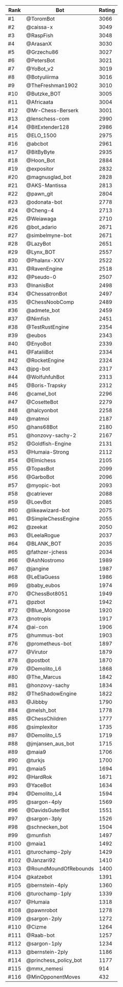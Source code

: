 Rank|Bot|Rating
---|---|---
#1|@ToromBot|3066
#2|@caissa-x|3049
#3|@RaspFish|3048
#4|@ArasanX|3030
#5|@Grzechu86|3027
#6|@PetersBot|3021
#7|@YoBot_v2|3019
#8|@Botyuliirma|3016
#9|@TheFreshman1902|3010
#10|@Butzke_BOT|3005
#11|@Africaata|3004
#12|@Mr-Chess-Berserk|3001
#13|@lenschess-com|2990
#14|@BitExtender128|2986
#15|@ELO_1500|2975
#16|@abcbot|2961
#17|@BitByByte|2935
#18|@Hoon_Bot|2884
#19|@expositor|2832
#20|@magnusglad_bot|2828
#21|@AKS-Mantissa|2813
#22|@pawn_git|2804
#23|@odonata-bot|2778
#24|@Cheng-4|2713
#25|@Weiawaga|2710
#26|@bot_adario|2671
#27|@simbelmyne-bot|2671
#28|@LazyBot|2651
#29|@Lynx_BOT|2557
#30|@Phalanx-XXV|2522
#31|@RavenEngine|2518
#32|@Pseudo-0|2507
#33|@InanisBot|2498
#34|@ChessatronBot|2497
#35|@ChessNoobComp|2489
#36|@admete_bot|2459
#37|@Nimfish|2451
#38|@TestRustEngine|2354
#39|@eubos|2343
#40|@EnyoBot|2339
#41|@FataliiBot|2334
#42|@RocketEngine|2324
#43|@jpg-bot|2317
#44|@WolfuhfuhBot|2313
#45|@Boris-Trapsky|2312
#46|@camel_bot|2296
#47|@CosetteBot|2279
#48|@halcyonbot|2258
#49|@matmoi|2187
#50|@hans68Bot|2180
#51|@honzovy-sachy-2|2167
#52|@Goldfish-Engine|2131
#53|@Humaia-Strong|2112
#54|@Elmichess|2105
#55|@TopasBot|2099
#56|@GarboBot|2096
#57|@myopic-bot|2093
#58|@catriever|2088
#59|@LoevBot|2085
#60|@likeawizard-bot|2075
#61|@SimpleChessEngine|2055
#62|@zeekat|2050
#63|@LeelaRogue|2037
#64|@BLANK_BOT|2035
#65|@fathzer-jchess|2034
#66|@AshNostromo|1989
#67|@jangine|1987
#68|@LeElaGuess|1986
#69|@baby_eubos|1974
#70|@ChessBot8051|1949
#71|@pzbot|1942
#72|@Blue_Mongoose|1920
#73|@notropis|1917
#74|@ai-con|1906
#75|@hummus-bot|1903
#76|@prometheus-bot|1897
#77|@Virutor|1879
#78|@postbot|1870
#79|@Demolito_L6|1868
#80|@The_Marcus|1842
#81|@honzovy-sachy|1834
#82|@TheShadowEngine|1822
#83|@Jibbby|1790
#84|@melsh_bot|1778
#85|@ChessChildren|1777
#86|@simplexitor|1735
#87|@Demolito_L5|1719
#88|@jmjansen_aus_bot|1715
#89|@maia9|1706
#90|@turkjs|1700
#91|@maia5|1694
#92|@HardRok|1671
#93|@YaceBot|1634
#94|@Demolito_L4|1594
#95|@sargon-4ply|1569
#96|@DavidsGuterBot|1551
#97|@sargon-3ply|1526
#98|@schnecken_bot|1504
#99|@munfish|1497
#100|@maia1|1492
#101|@turochamp-2ply|1429
#102|@Janzari92|1410
#103|@RoundMoundOfRebounds|1400
#104|@katzebot|1391
#105|@bernstein-4ply|1360
#106|@turochamp-1ply|1339
#107|@Humaia|1318
#108|@pawnrobot|1278
#109|@sargon-2ply|1272
#110|@Cizme|1264
#111|@Raab-bot|1257
#112|@sargon-1ply|1234
#113|@bernstein-2ply|1186
#114|@princhess_policy_bot|1177
#115|@mmx_nemesi|914
#116|@MinOpponentMoves|432
